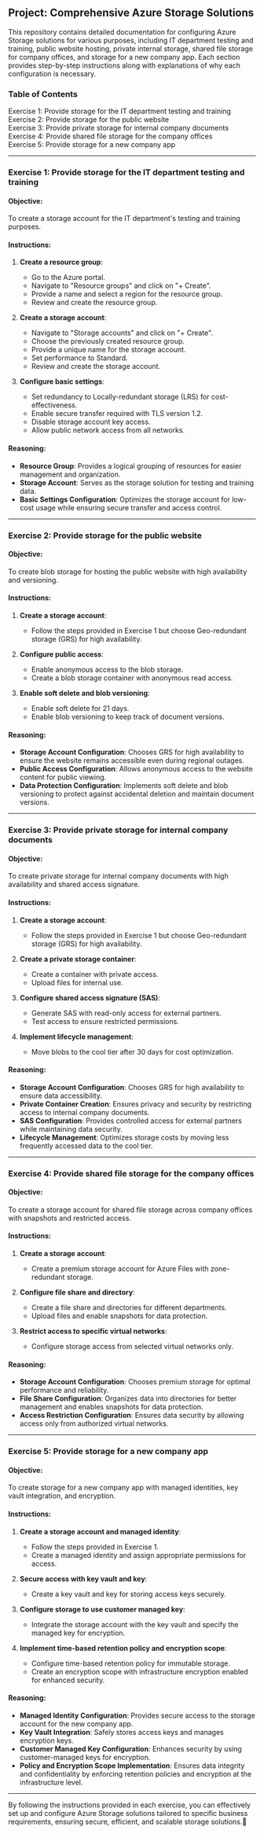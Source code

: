 ## Project: Comprehensive Azure Storage Solutions 

This repository contains detailed documentation for configuring Azure Storage solutions for various purposes, including IT department testing and training, public website hosting, private internal storage, shared file storage for company offices, and storage for a new company app. Each section provides step-by-step instructions along with explanations of why each configuration is necessary.

### Table of Contents
Exercise 1: Provide storage for the IT department testing and training <br>
Exercise 2: Provide storage for the public website <br>
Exercise 3: Provide private storage for internal company documents <br>
Exercise 4: Provide shared file storage for the company offices <br>
Exercise 5: Provide storage for a new company app <br>

---

### Exercise 1: Provide storage for the IT department testing and training

#### Objective:
To create a storage account for the IT department's testing and training purposes.

#### Instructions:
1. **Create a resource group**:
   - Go to the Azure portal.
   - Navigate to "Resource groups" and click on "+ Create".
   - Provide a name and select a region for the resource group.
   - Review and create the resource group.

2. **Create a storage account**:
   - Navigate to "Storage accounts" and click on "+ Create".
   - Choose the previously created resource group.
   - Provide a unique name for the storage account.
   - Set performance to Standard.
   - Review and create the storage account.

3. **Configure basic settings**:
   - Set redundancy to Locally-redundant storage (LRS) for cost-effectiveness.
   - Enable secure transfer required with TLS version 1.2.
   - Disable storage account key access.
   - Allow public network access from all networks.

#### Reasoning:
- **Resource Group**: Provides a logical grouping of resources for easier management and organization.
- **Storage Account**: Serves as the storage solution for testing and training data.
- **Basic Settings Configuration**: Optimizes the storage account for low-cost usage while ensuring secure transfer and access control.

---

### Exercise 2: Provide storage for the public website

#### Objective:
To create blob storage for hosting the public website with high availability and versioning.

#### Instructions:
1. **Create a storage account**:
   - Follow the steps provided in Exercise 1 but choose Geo-redundant storage (GRS) for high availability.

2. **Configure public access**:
   - Enable anonymous access to the blob storage.
   - Create a blob storage container with anonymous read access.

3. **Enable soft delete and blob versioning**:
   - Enable soft delete for 21 days.
   - Enable blob versioning to keep track of document versions.

#### Reasoning:
- **Storage Account Configuration**: Chooses GRS for high availability to ensure the website remains accessible even during regional outages.
- **Public Access Configuration**: Allows anonymous access to the website content for public viewing.
- **Data Protection Configuration**: Implements soft delete and blob versioning to protect against accidental deletion and maintain document versions.

---

### Exercise 3: Provide private storage for internal company documents

#### Objective:
To create private storage for internal company documents with high availability and shared access signature.

#### Instructions:
1. **Create a storage account**:
   - Follow the steps provided in Exercise 1 but choose Geo-redundant storage (GRS) for high availability.

2. **Create a private storage container**:
   - Create a container with private access.
   - Upload files for internal use.

3. **Configure shared access signature (SAS)**:
   - Generate SAS with read-only access for external partners.
   - Test access to ensure restricted permissions.

4. **Implement lifecycle management**:
   - Move blobs to the cool tier after 30 days for cost optimization.

#### Reasoning:
- **Storage Account Configuration**: Chooses GRS for high availability to ensure data accessibility.
- **Private Container Creation**: Ensures privacy and security by restricting access to internal company documents.
- **SAS Configuration**: Provides controlled access for external partners while maintaining data security.
- **Lifecycle Management**: Optimizes storage costs by moving less frequently accessed data to the cool tier.

---

### Exercise 4: Provide shared file storage for the company offices

#### Objective:
To create a storage account for shared file storage across company offices with snapshots and restricted access.

#### Instructions:
1. **Create a storage account**:
   - Create a premium storage account for Azure Files with zone-redundant storage.

2. **Configure file share and directory**:
   - Create a file share and directories for different departments.
   - Upload files and enable snapshots for data protection.

3. **Restrict access to specific virtual networks**:
   - Configure storage access from selected virtual networks only.

#### Reasoning:
- **Storage Account Configuration**: Chooses premium storage for optimal performance and reliability.
- **File Share Configuration**: Organizes data into directories for better management and enables snapshots for data protection.
- **Access Restriction Configuration**: Ensures data security by allowing access only from authorized virtual networks.

---

### Exercise 5: Provide storage for a new company app

#### Objective:
To create storage for a new company app with managed identities, key vault integration, and encryption.

#### Instructions:
1. **Create a storage account and managed identity**:
   - Follow the steps provided in Exercise 1.
   - Create a managed identity and assign appropriate permissions for access.

2. **Secure access with key vault and key**:
   - Create a key vault and key for storing access keys securely.

3. **Configure storage to use customer managed key**:
   - Integrate the storage account with the key vault and specify the managed key for encryption.

4. **Implement time-based retention policy and encryption scope**:
   - Configure time-based retention policy for immutable storage.
   - Create an encryption scope with infrastructure encryption enabled for enhanced security.

#### Reasoning:
- **Managed Identity Configuration**: Provides secure access to the storage account for the new company app.
- **Key Vault Integration**: Safely stores access keys and manages encryption keys.
- **Customer Managed Key Configuration**: Enhances security by using customer-managed keys for encryption.
- **Policy and Encryption Scope Implementation**: Ensures data integrity and confidentiality by enforcing retention policies and encryption at the infrastructure level.

---

By following the instructions provided in each exercise, you can effectively set up and configure Azure Storage solutions tailored to specific business requirements, ensuring secure, efficient, and scalable storage solutions.🤗
